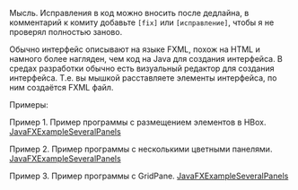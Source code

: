 Мысль. Исправления в код можно вносить после дедлайна, в комментарий к комиту добавьте `[fix]` или `[исправление]`, чтобы я не проверял полностью заново.

Обычно интерфейс описывают на языке FXML, похож на HTML и намного более нагляден, чем код на Java для создания интерфейса. В средах разработки обычно есть визуальный редактор для создания интерфейса. Т.е. вы мышкой расставляете элементы интерфейса, по ним создаётся FXML файл.

Примеры:

Пример 1. Пример программы с размещением элементов в HBox.
[JavaFXExampleSeveralPanels](https://github.com/iposov/students-site/tree/master/22spring/prog_tech/src/ru/spbu/arts/javafx/JavaFXExampleHBoxConstraints.java)

Пример 2. Пример программы с несколькими цветными панелями.
[JavaFXExampleSeveralPanels](https://github.com/iposov/students-site/tree/master/22spring/prog_tech/src/ru/spbu/arts/javafx/JavaFXExampleSeveralPanels.java)

Пример 3. Пример программы с GridPane.
[JavaFXExampleSeveralPanels](https://github.com/iposov/students-site/tree/master/22spring/prog_tech/src/ru/spbu/arts/javafx/JavaFXExampleGridPane.java)
